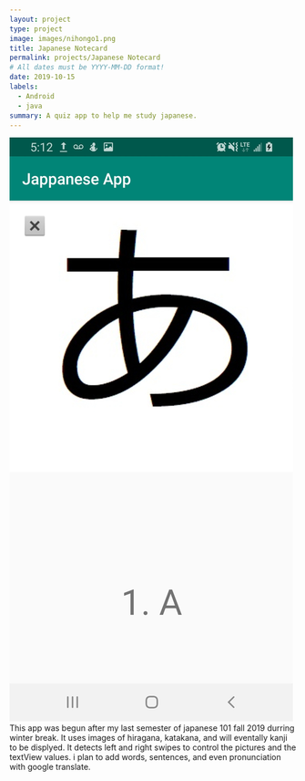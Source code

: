 ```yaml
---
layout: project
type: project
image: images/nihongo1.png
title: Japanese Notecard
permalink: projects/Japanese Notecard
# All dates must be YYYY-MM-DD format!
date: 2019-10-15
labels:
  - Android
  - java
summary: A quiz app to help me study japanese.
---
```



<img class="ui medium right floated rounded image" src="../images/jap2.jpg">
This app was begun after my last semester of japanese 101 fall 2019 durring winter break. It uses images of hiragana, katakana, and will eventally kanji to be displyed. It detects left and right swipes to control the pictures and the textView values. i plan to add words, sentences, and even pronunciation with google translate.
